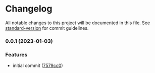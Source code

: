 # Changelog

All notable changes to this project will be documented in this file. See [standard-version](https://github.com/conventional-changelog/standard-version) for commit guidelines.

### 0.0.1 (2023-01-03)


### Features

* initial commit ([7579cc0](https://github.com/Neunerlei/lockpick-bundle/commit/7579cc0e5f55d87d6463837c85005c0896785b2c))
